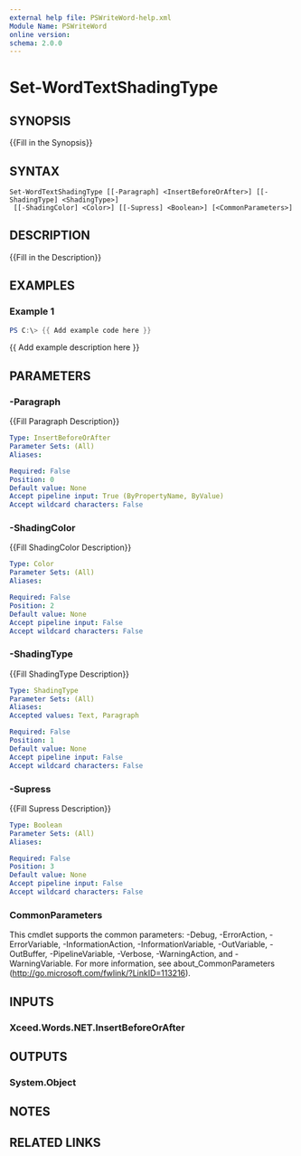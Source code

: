 ```yaml
---
external help file: PSWriteWord-help.xml
Module Name: PSWriteWord
online version:
schema: 2.0.0
---
```


# Set-WordTextShadingType

## SYNOPSIS
{{Fill in the Synopsis}}

## SYNTAX

```
Set-WordTextShadingType [[-Paragraph] <InsertBeforeOrAfter>] [[-ShadingType] <ShadingType>]
 [[-ShadingColor] <Color>] [[-Supress] <Boolean>] [<CommonParameters>]
```

## DESCRIPTION
{{Fill in the Description}}

## EXAMPLES

### Example 1
```powershell
PS C:\> {{ Add example code here }}
```

{{ Add example description here }}

## PARAMETERS

### -Paragraph
{{Fill Paragraph Description}}

```yaml
Type: InsertBeforeOrAfter
Parameter Sets: (All)
Aliases:

Required: False
Position: 0
Default value: None
Accept pipeline input: True (ByPropertyName, ByValue)
Accept wildcard characters: False
```

### -ShadingColor
{{Fill ShadingColor Description}}

```yaml
Type: Color
Parameter Sets: (All)
Aliases:

Required: False
Position: 2
Default value: None
Accept pipeline input: False
Accept wildcard characters: False
```

### -ShadingType
{{Fill ShadingType Description}}

```yaml
Type: ShadingType
Parameter Sets: (All)
Aliases:
Accepted values: Text, Paragraph

Required: False
Position: 1
Default value: None
Accept pipeline input: False
Accept wildcard characters: False
```

### -Supress
{{Fill Supress Description}}

```yaml
Type: Boolean
Parameter Sets: (All)
Aliases:

Required: False
Position: 3
Default value: None
Accept pipeline input: False
Accept wildcard characters: False
```

### CommonParameters
This cmdlet supports the common parameters: -Debug, -ErrorAction, -ErrorVariable, -InformationAction, -InformationVariable, -OutVariable, -OutBuffer, -PipelineVariable, -Verbose, -WarningAction, and -WarningVariable. For more information, see about_CommonParameters (http://go.microsoft.com/fwlink/?LinkID=113216).

## INPUTS

### Xceed.Words.NET.InsertBeforeOrAfter

## OUTPUTS

### System.Object

## NOTES

## RELATED LINKS
